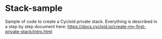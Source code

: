 # Stack-sample

Sample of code to create a Cycloid private stack.
Everything is described in a step by step document here: https://docs.cycloid.io/create-my-first-private-stack/intro.html
